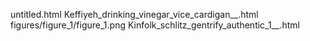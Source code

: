 untitled.html
Keffiyeh_drinking_vinegar_vice_cardigan__.html
figures/figure_1/figure_1.png
Kinfolk_schlitz_gentrify_authentic_1__.html
